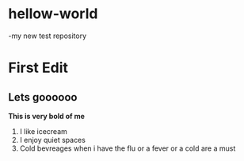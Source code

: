 # hellow-world
-my new test repository 
# First Edit
## Lets goooooo
**This is very bold of me**
1. I like icecream 
2. I enjoy quiet spaces
3. Cold bevreages when i have the flu or a fever or a cold are a must 
